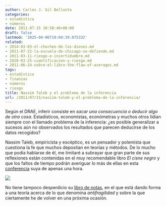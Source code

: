 ```yaml
---
author: Carlos J. Gil Bellosta
categories:
- estadística
- números
date: 2011-07-15 10:58:46+00:00
draft: false
lastmod: '2025-04-06T19:04:39.075332'
related:
- 2014-03-03-el-chocheo-de-los-dioses.md
- 2011-07-22-la-escuela-de-chicago-se-defiende.md
- 2011-03-11-riesgo-e-incertidumbre.md
- 2020-03-25-cuantificacion-y-riesgo.md
- 2011-06-24-sobre-el-libro-the-flaw-of-averages.md
tags:
- estadística
- finanzas
- números
- riesgo
title: Nassim Taleb y el problema de la inferencia
url: /2011/07/15/nassim-taleb-y-el-problema-de-la-inferencia/
---
```


Según el DRAE, inferir consiste en _sacar una consecuencia o deducir algo de otra cosa_. Estadísticos, economistas, económetras y muchos otros lidian siempre con el llamado problema de la inferencia: ¿es posible generalizar a sucesos aún no observados los resultados que parecen deducirse de los datos recogidos?

Nassim Taleb, empiricista y escéptico, es un pensador y polemista que cuestiona la fe que muchos depositan en teorías y métodos. De lo mucho que podía hablarse de él, me limitaré a subrayar que gran parte de sus reflexiones están contenidas en el muy recomendable libro _El cisne negro_ y que los faltos de tiempo podrán averiguar lo más de ellas en esta [conferencia](http://fora.tv/2008/02/04/Nassim_Nicholas_Taleb_A_Crazier_Future) suya de apenas una hora.

[![](/wp-uploads/2011/07/conferencia_taleb_future.jpg)
](/wp-uploads/2011/07/conferencia_taleb_future.jpg)

No tiene tampoco desperdicio su [libro de notas](http://www.fooledbyrandomness.com/notebook), en el que está dando forma a una teoría acerca de lo que denomina _antifragilidad_ y sobre la que ciertamente he de volver en una próxima ocasión.